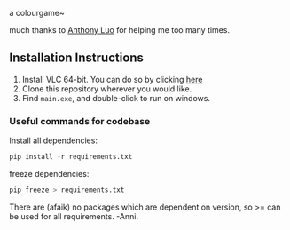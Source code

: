 a colourgame~

much thanks to [Anthony Luo](https://github.com/antholuo) for helping me too many times.

## Installation Instructions

1. Install VLC 64-bit. You can do so by clicking [here](https://get.videolan.org/vlc/3.0.16/win64/vlc-3.0.16-win64.exe)
2. Clone this repository wherever you would like.
3. Find `main.exe`, and double-click to run on windows.

### Useful commands for codebase
Install all dependencies:
```python
pip install -r requirements.txt
```
freeze dependencies:
```python
pip freeze > requirements.txt
```

There are (afaik) no packages which are dependent on version, so >= can be used for all requirements. -Anni.
